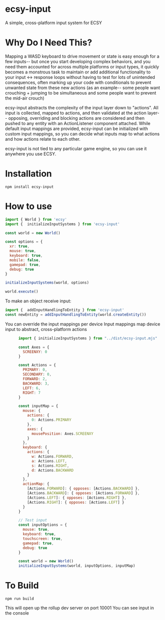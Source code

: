 # ecsy-input
A simple, cross-platform input system for ECSY

# Why Do I Need This?
Mapping a WASD keyboard to drive movement or state is easy enough for a few inputs-- but once you start developing complex behaviors, and you need them accounted for across multiple platforms or input types, it quickly becomes a monstrous task to maintain or add additional functionality to your input <-> response loops without having to test for lots of unintended consequences, often marking up your code with conditionals to prevent unwanted state from these new actions (as an example-- some people want crouching + jumping to be simultaneous and some people want to prevent the mid-air crouch)

ecsy-input abstracts the complexity of the input layer down to "actions". All input is collected, mapped to actions, and then validated at the action layer-- opposing, overriding and blocking actions are considered and then pushed to any entity with an ActionListener component attached. While default input mappings are provided, ecsy-input can be initialized with custom input mappings, so you can decide what inputs map to what actions and how actions relate to each other.

ecsy-input is not tied to any particular game engine, so you can use it anywhere you use ECSY.

# Installation
```
npm install ecsy-input
```

# How to use
```javascript
import { World } from 'ecsy'
import {  initializeInputSystems } from 'ecsy-input'

const world = new World()

const options = {
  xr: true,
  mouse: true,
  keyboard: true,
  mobile: false,
  gamepad: true,
  debug: true
}

initializeInputSystems(world, options)

world.execute()
```

To make an object receive input:
```javascript
import {  addInputHandlingToEntity } from 'ecsy-input'
const newEntity = addInputHandlingToEntity(world.createEntity())
```

You can override the input mappings per device
Input mappings map device input to abstract, cross-platform actions

```javascript
      import { initializeInputSystems } from "../dist/ecsy-input.mjs"

      const Axes = {
        SCREENXY: 0
      }

      const Actions = {
        PRIMARY: 0,
        SECONDARY: 0,
        FORWARD: 2,
        BACKWARD: 3,
        LEFT: 6,
        RIGHT: 7
      }

      const inputMap = {
        mouse: {
          actions: {
            0: Actions.PRIMARY
          },
          axes: {
            mousePosition: Axes.SCREENXY
          }
        },
        keyboard: {
          actions: {
            w: Actions.FORWARD,
            a: Actions.LEFT,
            s: Actions.RIGHT,
            d: Actions.BACKWARD
          }
        },
        actionMap: {
          [Actions.FORWARD]: { opposes: [Actions.BACKWARD] },
          [Actions.BACKWARD]: { opposes: [Actions.FORWARD] },
          [Actions.LEFT]: { opposes: [Actions.RIGHT] },
          [Actions.RIGHT]: { opposes: [Actions.LEFT] }
        }
      }

      // Test input
      const inputOptions = {
        mouse: true,
        keyboard: true,
        touchscreen: true,
        gamepad: true,
        debug: true
      }

      const world = new World()
      initializeInputSystems(world, inputOptions, inputMap)
```

# To Build
```
npm run build
```
This will open up the rollup dev server on port 10001
You can see input in the console
